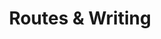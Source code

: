 ---
layout: posts
author_profile: true
share: false
read_time: false
permalink: /
title: Routes & Writing
header:
  overlay_image: /assets/images/bluestone.jpeg
  caption: "Photo credit: Jeff Mercier"
---